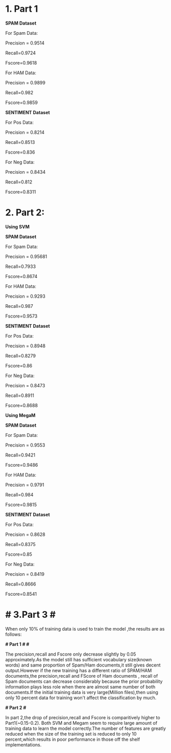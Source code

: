 # **1. Part 1** #

**SPAM Dataset**

For Spam Data:

Precision = 0.9514

Recall=0.9724

Fscore=0.9618

For HAM Data:

Precision = 0.9899

Recall=0.982

Fscore=0.9859

**SENTIMENT Dataset**

For Pos Data:

Precision = 0.8214

Recall=0.8513

Fscore=0.836

For Neg Data:

Precision = 0.8434

Recall=0.812

Fscore=0.8311


# **2.  Part 2:** #

**Using SVM**

**SPAM Dataset**

For Spam Data:

Precision = 0.95681

Recall=0.7933

Fscore=0.8674

For HAM Data:

Precision = 0.9293

Recall=0.987

Fscore=0.9573

**SENTIMENT Dataset**

For Pos Data:

Precision = 0.8948

Recall=0.8279

Fscore=0.86

For Neg Data:

Precision = 0.8473

Recall=0.8911

Fscore=0.8688

**Using MegaM**

**SPAM Dataset**

For Spam Data:

Precision = 0.9553

Recall=0.9421

Fscore=0.9486

For HAM Data:

Precision = 0.9791

Recall=0.984

Fscore=0.9815

**SENTIMENT Dataset**

For Pos Data:

Precision = 0.8628

Recall=0.8375

Fscore=0.85

For Neg Data:

Precision = 0.8419

Recall=0.8666

Fscore=0.8541


# # **3.Part 3** # #

When only 10% of training data is used to train the model ,the results are as follows:

**# Part 1 # #**

The precision,recall and Fscore only decrease slightly by 0.05 approximately.As the model still has sufficient vocabulary size(known words) and same proportion of Spam/Ham documents,it still gives decent output.However if the new training has a different ratio of SPAM/HAM documents,the precision,recall and FScore of Ham documents , recall of Spam documents can decrease considerably because the prior probability information plays less role when there are almost same number of both documents.If the initial training data is very large(Million files),then using only 10 percent data for training won't affect the classification by much.

**# Part 2 #**

In part 2,the drop of precision,recall and Fscore is comparitively higher to Part1(~0.15-0.2). Both SVM and Megam seem to require large amount of training data to learn the model correctly.The number of features are greatly reduced when the size of the training set is reduced to only 10 percent,which results in poor performance in those off the shelf implementations.